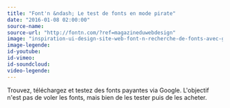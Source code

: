 ```yaml
---
title: "Font'n &ndash; Le test de fonts en mode pirate"
date: "2016-01-08 02:00:00"
source-name:
source-url: "http://fontn.com/?ref=magazineduwebdesign"
image: "inspiration-ui-design-site-web-font-n-recherche-de-fonts-avec-google.jpg"
image-legende:
id-youtube:
id-vimeo:
id-soundcloud:
video-legende:
---
```

Trouvez, téléchargez et testez des fonts payantes via Google. L'objectif n'est pas de voler les fonts, mais bien de les tester puis de les acheter.

